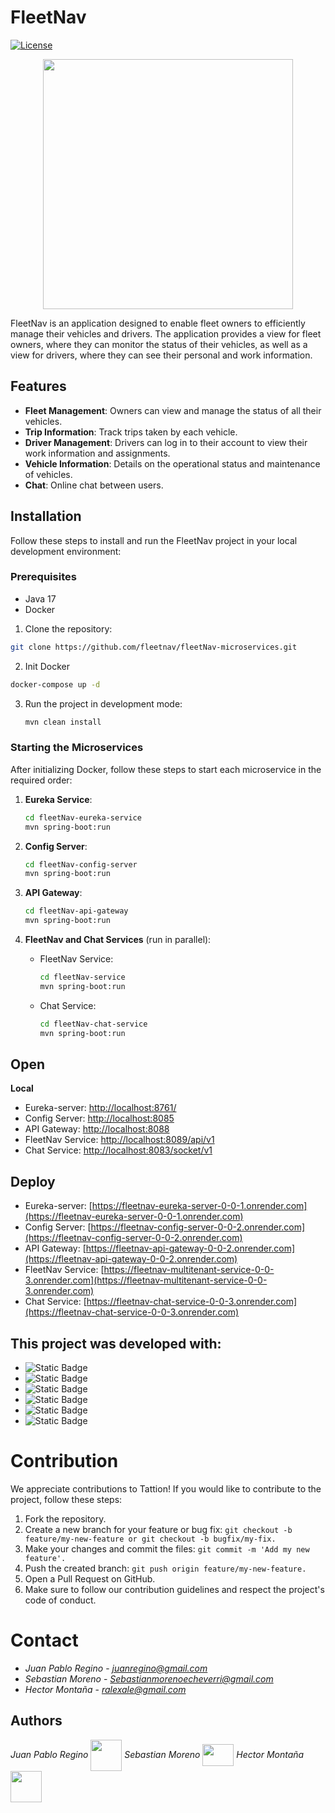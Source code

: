 # FleetNav

[![License](https://img.shields.io/badge/license-MIT-blue.svg)](LICENSE)
<p align="center">
<img align="center" width="400px" src="https://res.cloudinary.com/dxzuncdy9/image/upload/v1716248060/x3unl8usuopidem6gusq.png">
</p>

FleetNav is an application designed to enable fleet owners to efficiently manage their vehicles and drivers. The application provides a view for fleet owners, where they can monitor the status of their vehicles, as well as a view for drivers, where they can see their personal and work information.

## Features

- **Fleet Management**: Owners can view and manage the status of all their vehicles.
- **Trip Information**: Track trips taken by each vehicle.
- **Driver Management**: Drivers can log in to their account to view their work information and assignments.
- **Vehicle Information**: Details on the operational status and maintenance of vehicles.
- **Chat**: Online chat between users.

## Installation

Follow these steps to install and run the FleetNav project in your local development environment:

### Prerequisites

- Java 17
- Docker

1. Clone the repository:

```bash
git clone https://github.com/fleetnav/fleetNav-microservices.git
```
2. Init Docker
```bash
docker-compose up -d
```


3. Run the project in development mode:
    ```bash
    mvn clean install
    ```

### Starting the Microservices

After initializing Docker, follow these steps to start each microservice in the required order:

1. **Eureka Service**:
    ```bash
    cd fleetNav-eureka-service
    mvn spring-boot:run
    ```

2. **Config Server**:
    ```bash
    cd fleetNav-config-server
    mvn spring-boot:run
    ```

3. **API Gateway**:
    ```bash
    cd fleetNav-api-gateway
    mvn spring-boot:run
    ```

4. **FleetNav and Chat Services** (run in parallel):
    - FleetNav Service:
        ```bash
        cd fleetNav-service
        mvn spring-boot:run
        ```
    - Chat Service:
        ```bash
        cd fleetNav-chat-service
        mvn spring-boot:run
        ```

## Open


**Local**
- Eureka-server: [http://localhost:8761/](http://localhost:8761/)
- Config Server: [http://localhost:8085](http://localhost:8085)
- API Gateway: [http://localhost:8088](http://localhost:8088)
- FleetNav Service: [http://localhost:8089/api/v1](http://localhost:8089/api/v1)
- Chat Service: [http://localhost:8083/socket/v1](http://localhost:8083/socket/v1)


## Deploy

- Eureka-server: [https://fleetnav-eureka-server-0-0-1.onrender.com](https://fleetnav-eureka-server-0-0-1.onrender.com)
- Config Server: [https://fleetnav-config-server-0-0-2.onrender.com](https://fleetnav-config-server-0-0-2.onrender.com)
- API Gateway: [https://fleetnav-api-gateway-0-0-2.onrender.com](https://fleetnav-api-gateway-0-0-2.onrender.com)
- FleetNav Service: [https://fleetnav-multitenant-service-0-0-3.onrender.com](https://fleetnav-multitenant-service-0-0-3.onrender.com)
- Chat Service: [https://fleetnav-chat-service-0-0-3.onrender.com](https://fleetnav-chat-service-0-0-3.onrender.com)

## This project was developed with:

- ![Static Badge](https://img.shields.io/badge/Spring-%236DB33F?logo=spring&logoColor=white)
- ![Static Badge](https://img.shields.io/badge/Docker-%232496ED?logo=docker&logoColor=white)
- ![Static Badge](https://img.shields.io/badge/PostgreSQL-%234169E1?logo=postgresql&logoColor=white)
- ![Static Badge](https://img.shields.io/badge/Spring%20Security%20-%20%236DB33F?logo=springSecurity&logoColor=white)
- ![Static Badge](https://img.shields.io/badge/Spring%20Boot%20-%20%236DB33F?logo=springBoot&logoColor=white)
- ![Static Badge](https://img.shields.io/badge/Render-%2346E3B7?logo=render&logoColor=white)

# Contribution
We appreciate contributions to Tattion! If you would like to contribute to the project, follow these steps:

1. Fork the repository.
2. Create a new branch for your feature or bug fix: ```git checkout -b feature/my-new-feature or git checkout -b bugfix/my-fix.```
3. Make your changes and commit the files: ```git commit -m 'Add my new feature'.```
4. Push the created branch: ```git push origin feature/my-new-feature.```
5. Open a Pull Request on GitHub.
6. Make sure to follow our contribution guidelines and respect the project's code of conduct.

# Contact
- *Juan Pablo Regino* - *juanregino@gmail.com*
- *Sebastian Moreno* - *Sebastianmorenoecheverri@gmail.com*
- *Hector Montaña* - *ralexale@gmail.com*

## Authors

*Juan Pablo Regino* <img align='center' src="https://media.giphy.com/media/12oufCB0MyZ1Go/giphy.gif" width="50"></img>   *Sebastian Moreno* <img src="https://media.giphy.com/media/v1.Y2lkPTc5MGI3NjExYnppb3EwNGU0NWY2bG1zYWJiNGtrMDdjejMzcWM3c2dzaWs2b2l2ayZlcD12MV9pbnRlcm5hbF9naWZfYnlfaWQmY3Q9cw/xRJinOH44eOd2/giphy.gif" width="50" height= "35" align='center'>  *Hector Montaña* <img src="https://media.giphy.com/media/BHCFcibksBxAV0FDoL/giphy.gif" width="50" align='center' /> 
